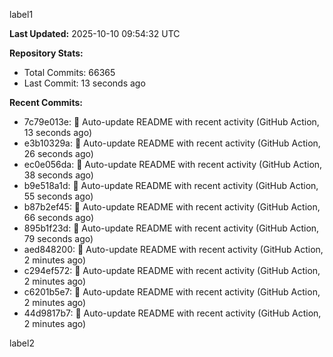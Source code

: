
label1 
<!-- ACTIVITY_START -->
**Last Updated:** 2025-10-10 09:54:32 UTC

**Repository Stats:**
- Total Commits: 66365
- Last Commit: 13 seconds ago

**Recent Commits:**
- 7c79e013e: 🤖 Auto-update README with recent activity (GitHub Action, 13 seconds ago)
- e3b10329a: 🤖 Auto-update README with recent activity (GitHub Action, 26 seconds ago)
- ec0e056da: 🤖 Auto-update README with recent activity (GitHub Action, 38 seconds ago)
- b9e518a1d: 🤖 Auto-update README with recent activity (GitHub Action, 55 seconds ago)
- b87b2ef45: 🤖 Auto-update README with recent activity (GitHub Action, 66 seconds ago)
- 895b1f23d: 🤖 Auto-update README with recent activity (GitHub Action, 79 seconds ago)
- aed848200: 🤖 Auto-update README with recent activity (GitHub Action, 2 minutes ago)
- c294ef572: 🤖 Auto-update README with recent activity (GitHub Action, 2 minutes ago)
- c6201b5e7: 🤖 Auto-update README with recent activity (GitHub Action, 2 minutes ago)
- 44d9817b7: 🤖 Auto-update README with recent activity (GitHub Action, 2 minutes ago)
<!-- ACTIVITY_END -->

label2
